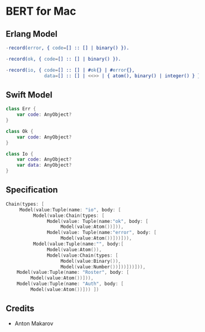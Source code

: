 BERT for Mac
============

Erlang Model
------------

```erlang
-record(error, { code=[] :: [] | binary() }).
```
```erlang
-record(ok, { code=[] :: [] | binary() }).
```
```erlang
-record(io, { code=[] :: [] | #ok{} | #error{},
              data=[] :: [] | <<>> | { atom(), binary() | integer() } }).
```

Swift Model
-----------

```swift
class Err {
    var code: AnyObject?
}
```
```swift
class Ok {
    var code: AnyObject?
}
```
```swift
class Io {
    var code: AnyObject?
    var data: AnyObject?
}
```

Specification
-------------

```swift
Chain(types: [
     Model(value:Tuple(name: "io", body: [
          Model(value:Chain(types: [
               Model(value: Tuple(name:"ok", body: [
                    Model(value:Atom())])),
               Model(value: Tuple(name:"error", body: [
                    Model(value:Atom())]))])),
          Model(value:Tuple(name:"", body:[
               Model(value:Atom()),
               Model(value:Chain(types: [
                    Model(value:Binary()),
                    Model(value:Number())]))]))])),
    Model(value:Tuple(name: "Roster", body: [
         Model(value:Atom())])),
    Model(value:Tuple(name: "Auth", body: [
         Model(value:Atom())])) ])
```

Credits
-------

* Anton Makarov

